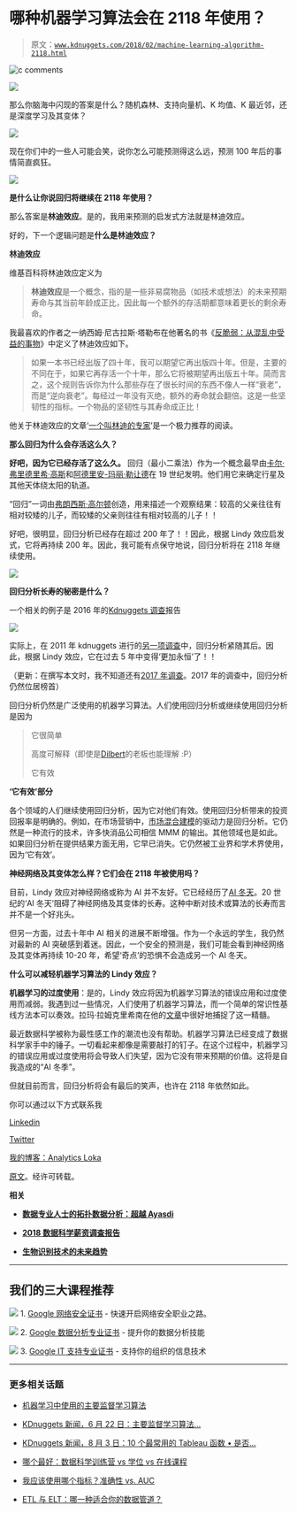 # 哪种机器学习算法会在 2118 年使用？

> 原文：[`www.kdnuggets.com/2018/02/machine-learning-algorithm-2118.html`](https://www.kdnuggets.com/2018/02/machine-learning-algorithm-2118.html)

![c](img/3d9c022da2d331bb56691a9617b91b90.png) comments

![](img/fff095e9090f56a5cab43af7d6df0c5e.png)

那么你脑海中闪现的答案是什么？随机森林、支持向量机、K 均值、K 最近邻，还是深度学习及其变体？

![](img/796e90e2b5013333ec7d08c1e2c7ec1a.png)

现在你们中的一些人可能会笑，说你怎么可能预测得这么远，预测 100 年后的事情简直疯狂。

![](img/cb8c1fbc01dd3ab65b3aa9cfee201acc.png)

**是什么让你说回归将继续在 2118 年使用？**

那么答案是**林迪效应**。是的，我用来预测的启发式方法就是林迪效应。

好的，下一个逻辑问题是**什么是林迪效应？**

**林迪效应**

维基百科将林迪效应定义为

> **林迪效应**是一个概念，指的是一些非易腐物品（如技术或想法）的未来预期寿命与其当前年龄成正比，因此每一个额外的存活期都意味着更长的剩余寿命。

我最喜欢的作者之一纳西姆·尼古拉斯·塔勒布在他著名的书《[反脆弱：从混乱中受益的事物](https://en.wikipedia.org/wiki/Antifragile)》中定义了林迪效应如下。

> 如果一本书已经出版了四十年，我可以期望它再出版四十年。但是，主要的不同在于，如果它再存活一个十年，那么它将被期望再出版五十年。简而言之，这个规则告诉你为什么那些存在了很长时间的东西不像人一样“衰老”，而是“逆向衰老”。每经过一年没有灭绝，额外的寿命就会翻倍。这是一些坚韧性的指标。一个物品的坚韧性与其寿命成正比！

他关于林迪效应的文章‘[一个叫林迪的专家](https://medium.com/incerto/an-expert-called-lindy-fdb30f146eaf)’是一个极力推荐的阅读。

**那么回归为什么会存活这么久？**

**好吧，因为它已经存活了这么久。** 回归（最小二乘法）作为一个概念最早由[卡尔·弗里德里希·高斯](https://en.wikipedia.org/wiki/Carl_Friedrich_Gauss)和[阿德里安-玛丽·勒让德](https://en.wikipedia.org/wiki/Adrien-Marie_Legendre)在 19 世纪发明。他们用它来确定行星及其他天体绕太阳的轨道。

“回归”一词由[弗朗西斯·高尔顿](https://en.wikipedia.org/wiki/Francis_Galton)创造，用来描述一个观察结果：较高的父亲往往有相对较矮的儿子，而较矮的父亲则往往有相对较高的儿子！！

好吧，很明显，回归分析已经存在超过 200 年了！！因此，根据 Lindy 效应启发式，它将再持续 200 年。因此，我可能有点保守地说，回归分析将在 2118 年继续使用。

![](img/88d2dbff11f70e89b315a863c2bca1d9.png)

**回归分析长寿的秘密是什么？**

一个相关的例子是 2016 年的[Kdnuggets 调查](https://www.kdnuggets.com/2016/09/poll-algorithms-used-data-scientists.html)报告

![](img/9637ba6754617341c952257060a5abf6.png)

实际上，在 2011 年 kdnuggets 进行的[另一项调查](https://www.kdnuggets.com/polls/2011/algorithms-analytics-data-mining.html)中，回归分析紧随其后。因此，根据 Lindy 效应，它在过去 5 年中变得‘更加永恒’了！！

（更新：在撰写本文时，我不知道还有[2017 年调查](https://www.kdnuggets.com/2017/12/top-data-science-machine-learning-methods.html)。2017 年的调查中，回归分析仍然位居榜首）

回归分析仍然是广泛使用的机器学习算法。人们使用回归分析或继续使用回归分析是因为

> 它很简单
> 
> 高度可解释（即使是[Dilbert](https://dilbert.com/)的老板也能理解 :P）
> 
> 它有效

**‘它有效’部分**

各个领域的人们继续使用回归分析，因为它对他们有效。使用回归分析带来的投资回报率是明确的。例如，在市场营销中，[市场混合建模](https://towardsdatascience.com/market-mix-modeling-mmm-101-3d094df976f9)的驱动力是回归分析。它仍然是一种流行的技术，许多快消品公司相信 MMM 的输出。其他领域也是如此。如果回归分析在提供结果方面无用，它早已消失。它仍然被工业界和学术界使用，因为‘它有效’。

**神经网络及其变体怎么样？它们会在 2118 年被使用吗？**

目前，Lindy 效应对神经网络或称为 AI 并不友好。它已经经历了[AI 冬天](https://en.wikipedia.org/wiki/AI_winter)。20 世纪的‘AI 冬天’阻碍了神经网络及其变体的长寿。这种中断对技术或算法的长寿而言并不是一个好兆头。

但另一方面，过去十年中 AI 相关的进展不断增强。作为一个永远的学生，我仍然对最新的 AI 突破感到着迷。因此，一个安全的预测是，我们可能会看到神经网络及其变体再持续 10-20 年，希望‘奇点’的恐惧不会造成另一个 AI 冬天。

**什么可以减轻机器学习算法的 Lindy 效应？**

**机器学习的过度使用**：是的，Lindy 效应将因为机器学习算法的错误应用和过度使用而减弱。我遇到过一些情况，人们使用了机器学习算法，而一个简单的常识性基线方法本可以奏效。拉玛·拉姆克里希南在他的[文章](https://towardsdatascience.com/first-create-a-common-sense-baseline-e66dbf8a8a47)中很好地捕捉了这一精髓。

最近数据科学被称为最性感工作的潮流也没有帮助。机器学习算法已经变成了数据科学家手中的锤子。一切看起来都像是需要敲打的钉子。在这个过程中，机器学习的错误应用或过度使用将会导致人们失望，因为它没有带来预期的价值。这将是自我造成的“AI 冬季”。

但就目前而言，回归分析将会有最后的笑声，也许在 2118 年依然如此。

你可以通过以下方式联系我

[Linkedin](https://www.linkedin.com/in/venkat-raman-Analytics)

[Twitter](https://twitter.com/venksaiyan)

[我的博客：Analytics Loka](https://analyticsloka.blog/blog/)

[原文](https://towardsdatascience.com/which-machine-learning-algo-will-continue-to-be-in-use-in-year-2118-59d0461160f3)。经许可转载。

**相关**

+   [**数据专业人士的拓扑数据分析：超越 Ayasdi**](https://www.kdnuggets.com/2018/01/topological-data-analysis.html)

+   [**2018 数据科学薪资调查报告**](https://www.kdnuggets.com/2018/01/2018-data-science-salary-report.html)

+   [**生物识别技术的未来趋势**](https://www.kdnuggets.com/2018/02/future-trends-biometrics.html)

* * *

## 我们的三大课程推荐

![](img/0244c01ba9267c002ef39d4907e0b8fb.png) 1\. [Google 网络安全证书](https://www.kdnuggets.com/google-cybersecurity) - 快速开启网络安全职业之路。

![](img/e225c49c3c91745821c8c0368bf04711.png) 2\. [Google 数据分析专业证书](https://www.kdnuggets.com/google-data-analytics) - 提升你的数据分析技能

![](img/0244c01ba9267c002ef39d4907e0b8fb.png) 3\. [Google IT 支持专业证书](https://www.kdnuggets.com/google-itsupport) - 支持你的组织的信息技术

* * *

### 更多相关话题

+   [机器学习中使用的主要监督学习算法](https://www.kdnuggets.com/2022/06/primary-supervised-learning-algorithms-used-machine-learning.html)

+   [KDnuggets 新闻，6 月 22 日：主要监督学习算法…](https://www.kdnuggets.com/2022/n25.html)

+   [KDnuggets 新闻，8 月 3 日：10 个最常用的 Tableau 函数 • 是否…](https://www.kdnuggets.com/2022/n31.html)

+   [哪个最好：数据科学训练营 vs 学位 vs 在线课程](https://www.kdnuggets.com/2022/09/best-data-science-bootcamp-degree-online-course.html)

+   [我应该使用哪个指标？准确性 vs. AUC](https://www.kdnuggets.com/2022/10/metric-accuracy-auc.html)

+   [ETL 与 ELT：哪一种适合你的数据管道？](https://www.kdnuggets.com/2023/03/etl-elt-one-right-data-pipeline.html)
